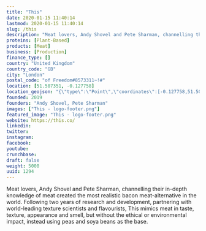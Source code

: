 ```yaml
---
title: "This"
date: 2020-01-15 11:40:14
lastmod: 2020-01-15 11:40:14
slug: /this
description: "Meat lovers, Andy Shovel and Pete Sharman, channelling their in-depth knowledge of meat created the most realistic bacon meat-alternative in the world. Following two years of research and development, partnering with world-leading texture scientists and flavourists, This mimics meat in taste, texture, appearance and smell, but without the ethical or environmental impact, instead using peas and soya beans as the base."
proteins: [Plant-Based]
products: [Meat]
business: [Production]
finance_type: []
country: "United Kingdom"
country_code: "GB"
city: "London"
postal_code: "of Freedom#8573311~!#"
location: [51.507351, -0.127758]
location_geojson: "{\"type\":\"Point\",\"coordinates\":[-0.127758,51.507351]}"
founded: 2019
founders: "Andy Shovel, Pete Sharman"
images: ["This - logo-footer.png"]
featured_image: "This - logo-footer.png"
website: https://this.co/
linkedin: 
twitter: 
instagram: 
facebook: 
youtube: 
crunchbase: 
draft: false
weight: 5000
uuid: 1294
---
```

Meat lovers, Andy Shovel and Pete Sharman, channelling their in-depth knowledge of meat created the most realistic bacon meat-alternative in the world. Following two years of research and development, partnering with world-leading texture scientists and flavourists, This mimics meat in taste, texture, appearance and smell, but without the ethical or environmental impact, instead using peas and soya beans as the base.
